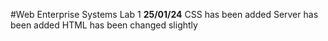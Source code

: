 #Web Enterprise Systems Lab 1
**25/01/24**
CSS has been added
Server has been added
HTML has been changed slightly
